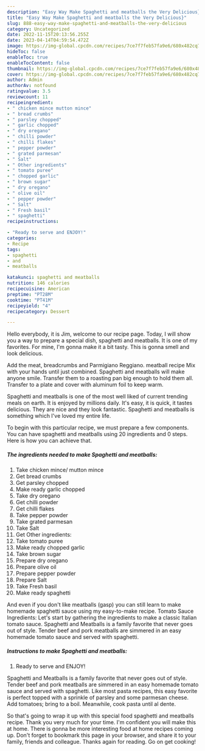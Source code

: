 ```yaml
---
description: "Easy Way Make Spaghetti and meatballs the Very Delicious}"
title: "Easy Way Make Spaghetti and meatballs the Very Delicious}"
slug: 888-easy-way-make-spaghetti-and-meatballs-the-very-delicious
category: Uncategorized
date: 2022-11-15T20:13:56.255Z
date: 2023-04-14T04:59:54.472Z
image: https://img-global.cpcdn.com/recipes/7ce7f7feb57fa9e6/680x482cq70/spaghetti-and-meatballs-recipe-main-photo.jpg
hideToc: false
enableToc: true
enableTocContent: false
thumbnail: https://img-global.cpcdn.com/recipes/7ce7f7feb57fa9e6/680x482cq70/spaghetti-and-meatballs-recipe-main-photo.jpg
cover: https://img-global.cpcdn.com/recipes/7ce7f7feb57fa9e6/680x482cq70/spaghetti-and-meatballs-recipe-main-photo.jpg
author: Admin
authorAv: notfound
ratingvalue: 3.5
reviewcount: 11
recipeingredient:
- " chicken mince mutton mince"
- " bread crumbs"
- " parsley chopped"
- " garlic chopped"
- " dry oregano"
- " chilli powder"
- " chilli flakes"
- " pepper powder"
- " grated parmesan"
- " Salt"
- " Other ingredients"
- " tomato puree"
- " chopped garlic"
- " brown sugar"
- " dry oregano"
- " olive oil"
- " pepper powder"
- " Salt"
- " Fresh basil"
- " spaghetti"
recipeinstructions:

- "Ready to serve and ENJOY!"
categories:
- Recipe
tags:
- spaghetti
- and
- meatballs

katakunci: spaghetti and meatballs 
nutrition: 146 calories
recipecuisine: American
preptime: "PT28M"
cooktime: "PT41M"
recipeyield: "4"
recipecategory: Dessert

---
```



Hello everybody, it is Jim, welcome to our recipe page. Today, I will show you a way to prepare a special dish, spaghetti and meatballs. It is one of my favorites. For mine, I'm gonna make it a bit tasty. This is gonna smell and look delicious.

Add the meat, breadcrumbs and Parmigiano Reggiano. meatball recipe Mix with your hands until just combined. Spaghetti and meatballs will make anyone smile. Transfer them to a roasting pan big enough to hold them all. Transfer to a plate and cover with aluminum foil to keep warm.

Spaghetti and meatballs is one of the most well liked of current trending meals on earth. It is enjoyed by millions daily. It's easy, it is quick, it tastes delicious. They are nice and they look fantastic. Spaghetti and meatballs is something which I've loved my entire life.


To begin with this particular recipe, we must prepare a few components. You can have spaghetti and meatballs using 20 ingredients and 0 steps. Here is how you can achieve that.

<!--inarticleads1-->

##### The ingredients needed to make Spaghetti and meatballs:

1. Take  chicken mince/ mutton mince
1. Get  bread crumbs
1. Get  parsley chopped
1. Make ready  garlic chopped
1. Take  dry oregano
1. Get  chilli powder
1. Get  chilli flakes
1. Take  pepper powder
1. Take  grated parmesan
1. Take  Salt
1. Get  Other ingredients:
1. Take  tomato puree
1. Make ready  chopped garlic
1. Take  brown sugar
1. Prepare  dry oregano
1. Prepare  olive oil
1. Prepare  pepper powder
1. Prepare  Salt
1. Take  Fresh basil
1. Make ready  spaghetti


And even if you don&#39;t like meatballs (gasp) you can still learn to make homemade spaghetti sauce using my easy-to-make recipe. Tomato Sauce Ingredients: Let&#39;s start by gathering the ingredients to make a classic Italian tomato sauce. Spaghetti and Meatballs is a family favorite that never goes out of style. Tender beef and pork meatballs are simmered in an easy homemade tomato sauce and served with spaghetti. 

<!--inarticleads2-->

##### Instructions to make Spaghetti and meatballs:


1. Ready to serve and ENJOY!

Spaghetti and Meatballs is a family favorite that never goes out of style. Tender beef and pork meatballs are simmered in an easy homemade tomato sauce and served with spaghetti. Like most pasta recipes, this easy favorite is perfect topped with a sprinkle of parsley and some parmesan cheese. Add tomatoes; bring to a boil. Meanwhile, cook pasta until al dente. 

So that's going to wrap it up with this special food spaghetti and meatballs recipe. Thank you very much for your time. I'm confident you will make this at home. There is gonna be more interesting food at home recipes coming up. Don't forget to bookmark this page in your browser, and share it to your family, friends and colleague. Thanks again for reading. Go on get cooking!
